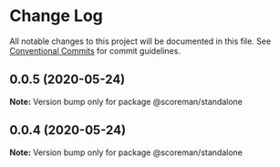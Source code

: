 # Change Log

All notable changes to this project will be documented in this file.
See [Conventional Commits](https://conventionalcommits.org) for commit guidelines.

## 0.0.5 (2020-05-24)

**Note:** Version bump only for package @scoreman/standalone





## 0.0.4 (2020-05-24)

**Note:** Version bump only for package @scoreman/standalone
